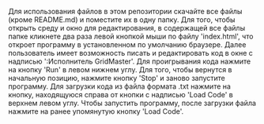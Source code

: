 Для использования файлов в этом репозитории скачайте все файлы (кроме README.md) и поместите их в одну папку. 
Для того, чтобы открыть среду и окно для редактирования, в содержащей все файлы папке кликнете два раза левой кнопкой мыши по файлу 'index.html', что откроет программу в установленном по умолчанию браузере. 
Далее пользователь имеет возможность писать и редактировать код в окне с надписью ':Исполнитель GridMaster'. Для проигрывания кода нажмите на кнопку 'Run' в левом нижнем углу. Для того, чтобы вернутся в начальную позицию, нажмите кнопку 'Stop' и заново запустите программу.
Для загрузки кода из файла формата .txt нажмите на кнопку, находящуюся справа от кнопки с надписью 'Load Code' в верхнем левом углу. Чтобы запустить программу, после загрузки файла нажмите на ранее упомянутую кнопку 'Load Code'.
